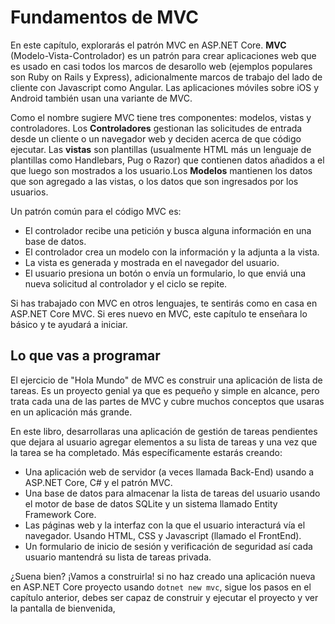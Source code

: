 # Fundamentos de MVC
En este capítulo, explorarás el patrón MVC en ASP.NET Core. **MVC** (Modelo-Vista-Controlador) es un patrón para crear aplicaciones web que es usado en casi todos los marcos de desarollo web (ejemplos populares son Ruby on Rails y Express), adicionalmente marcos de trabajo del lado de cliente con Javascript como Angular. Las aplicaciones móviles sobre iOS y Android también usan una variante de MVC.

Como el nombre sugiere MVC tiene tres componentes: modelos, vistas y controladores. Los **Controladores** gestionan las solicitudes de entrada desde un cliente o un navegador web y deciden acerca de que código ejecutar. Las **vistas** son plantillas (usualmente HTML más un lenguaje de plantillas como Handlebars, Pug o Razor) que contienen datos añadidos a el que luego son mostrados a los usuario.Los **Modelos** mantienen los datos que son agregado a las vistas, o los datos que son ingresados por los usuarios.

Un patrón común para el código MVC es:

* El controlador recibe una petición y busca alguna información en una base de datos.
* El controlador crea un modelo con la información y la adjunta a la vista.
* La vista es generada y mostrada en el navegador del usuario.
* El usuario presiona un botón o envía un formulario, lo que enviá una nueva solicitud al controlador y el ciclo se repite.

Si has trabajado con MVC en otros lenguajes, te sentirás como en casa en ASP.NET Core MVC. Si eres nuevo en MVC, este capítulo te enseñara lo básico y te ayudará a iniciar.

## Lo que vas a programar
El ejercicio de "Hola Mundo" de MVC es construir una aplicación de lista de tareas. Es un proyecto genial ya que es pequeño y simple en alcance, pero trata cada una de las partes de MVC y cubre muchos conceptos que usaras en un aplicación más grande.

En este libro, desarrollaras una aplicación de gestión de tareas pendientes que dejara al usuario agregar elementos a su lista de tareas y una vez que la tarea se ha completado. Más específicamente estarás creando:

* Una aplicación web de servidor (a veces llamada Back-End) usando a ASP.NET Core, C# y el patrón MVC.
* Una base de datos para almacenar la lista de tareas del usuario usando el motor de base de datos SQLite y un sistema llamado Entity Framework Core.
* Las páginas web y la interfaz con la que el usuario interacturá vía el navegador. Usando HTML, CSS y Javascript (llamado el FrontEnd).
* Un formulario de inicio de sesión y verificación de seguridad así cada usuario mantendrá su lista de tareas privada.

 ¿Suena bien? ¡Vamos a construirla! si no haz creado una aplicación nueva en ASP.NET Core proyecto usando `dotnet new mvc`, sigue los pasos en el capítulo anterior, debes ser capaz de construir y ejecutar el proyecto y ver la pantalla de bienvenida,